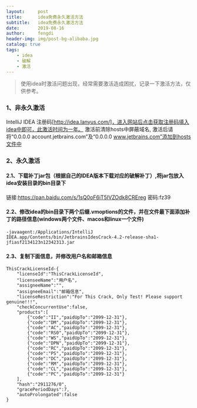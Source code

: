 ```yaml
---
layout:     post
title:      idea免费永久激活方法
subtitle:   idea免费永久激活方法
date:       2019-08-16
author:     fengdi
header-img: img/post-bg-alibaba.jpg
catalog: true
tags:
    - idea
    - 破解
    - 激活
---
```


>使用idea时激活问题出现，经常需要激活造成困扰，记录一下激活方法，仅供参考。

### 1、非永久激活
IntelliJ IDEA 注册码[http://idea.lanyus.com/]，进入网站后点击获取注册码填入idea中即可，此激活时间为一年。
激活前清除hosts中屏蔽域名, 激活后请将“0.0.0.0 account.jetbrains.com”及“0.0.0.0 www.jetbrains.com”添加到hosts文件中

### 2、永久激活
#### 2.1、下载补丁jar包（根据自己的IDEA版本下载对应的破解补丁）,将jar包放入idea安装目录的bin目录下
链接:https://pan.baidu.com/s/1sQ0oF6iT5IVZOdk8CREreg  密码:fz39

#### 2.2、修改idea的bin目录下两个后缀.vmoptions的文件，并在文件最下面添加补丁的路径信息(windows两个文件、macos和linux一个文件)
```$xslt
-javaagent:/Applications/IntelliJ IDEA.app/Contents/bin/JetbrainsIdesCrack-4.2-release-sha1-jfiasf2134123n12342313.jar
```

#### 2.3、复制下面信息，并修改用户名和邮箱信息
```$xslt
ThisCrackLicenseId-{
    "licenseId":"ThisCrackLicenseId",
    "licenseeName":"用户名",
    "assigneeName":"",
    "assigneeEmail":"邮箱信息",
    "licenseRestriction":"For This Crack, Only Test! Please support genuine!!!",
    "checkConcurrentUse":false,
    "products":[
        {"code":"II","paidUpTo":"2099-12-31"},
        {"code":"DM","paidUpTo":"2099-12-31"},
        {"code":"AC","paidUpTo":"2099-12-31"},
        {"code":"RS0","paidUpTo":"2099-12-31"},
        {"code":"WS","paidUpTo":"2099-12-31"},
        {"code":"DPN","paidUpTo":"2099-12-31"},
        {"code":"RC","paidUpTo":"2099-12-31"},
        {"code":"PS","paidUpTo":"2099-12-31"},
        {"code":"DC","paidUpTo":"2099-12-31"},
        {"code":"RM","paidUpTo":"2099-12-31"},
        {"code":"CL","paidUpTo":"2099-12-31"},
        {"code":"PC","paidUpTo":"2099-12-31"}
    ],
    "hash":"2911276/0",
    "gracePeriodDays":7,
    "autoProlongated":false
}
```



